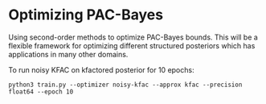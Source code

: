 # Optimizing PAC-Bayes 
Using second-order methods to optimize PAC-Bayes bounds. This will be a flexible framework for optimizing different structured posteriors which has applications in many other domains.

To run noisy KFAC on kfactored posterior for 10 epochs:

``python3 train.py --optimizer noisy-kfac --approx kfac --precision float64 --epoch 10``

